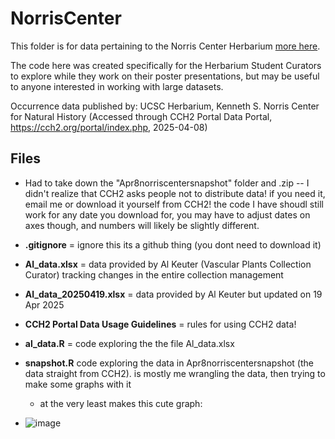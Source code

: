 # NorrisCenter

This folder is for data pertaining to the Norris Center Herbarium [more here](https://norriscenter.ucsc.edu/collections/).

The code here was created specifically for the Herbarium Student Curators to explore while they work on their poster presentations, but may be useful to anyone interested in working with large datasets.

Occurrence data published by: UCSC Herbarium, Kenneth S. Norris Center for Natural History (Accessed through
CCH2 Portal Data Portal, https://cch2.org/portal/index.php, 2025-04-08)

## Files

- Had to take down the "Apr8norriscentersnapshot" folder and .zip -- I didn't realize that CCH2 asks people not to distribute data! if you need it, email me or download it yourself from CCH2! the code I have shoudl still work for any date you download for, you may have to adjust dates on axes though, and numbers will likely be slightly different.

- **.gitignore** = ignore this its a github thing (you dont need to download it)

- **Al_data.xlsx** = data provided by Al Keuter (Vascular Plants Collection Curator) tracking changes in the entire collection management

- **Al_data_20250419.xlsx** = data provided by Al Keuter but updated on 19 Apr 2025

- **CCH2 Portal Data Usage Guidelines** = rules for using CCH2 data!

- **al_data.R** = code exploring the the file Al_data.xlsx

- **snapshot.R** code exploring the data in Apr8norriscentersnapshot (the data straight from CCH2). is mostly me wrangling the data, then trying to make some graphs with it

    - at the very least makes this cute graph:
- ![image](https://github.com/user-attachments/assets/d944309a-9342-4d7f-91a9-692150f56ab2)
